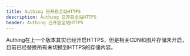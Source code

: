 ```yaml
---
title: Authing 已开启全站HTTPS
description: Authing 已开启全站HTTPS
header: Authing 已开启全站HTTPS
---
```


Authing在上一个版本其实已经开启HTTPS，但是相关CDN和图片存储未开启，目前已经替换所有未切换到HTTPS的存储内容。
